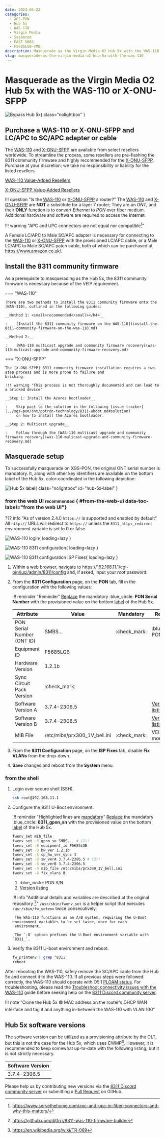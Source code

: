 ```yaml
---
date: 2024-06-23
categories:
  - XGS-PON
  - Hub 5x
  - WAS-110
  - Virgin Media
  - Sagemcom
  - FAST 5685
  - F5685LGB-VMB
description: Masquerade as the Virgin Media O2 Hub 5x with the WAS-110 or X-ONU-SFPP
slug: masquerade-as-the-virgin-media-o2-hub-5x-with-the-was-110
---
```


# Masquerade as the Virgin Media O2 Hub 5x with the WAS-110 or X-ONU-SFPP

![Bypass Hub 5x](masquerade-as-the-virgin-media-o2-hub-5x-with-the-bfw-solutions-was-110/bypass_hub_5x.webp){ class="nolightbox" }

<!-- more -->
<!-- nocont -->

## Purchase a WAS-110 or X-ONU-SFPP and LC/APC to SC/APC adapter or cable

The [WAS-110] and [X-ONU-SFPP] are available from select resellers worldwide. To streamline the process, some resellers
are pre-flashing the 8311 community firmware and highly recommended for the [X-ONU-SFPP]. Purchase at your discretion;
we take no responsibility or liability for the listed resellers.

[WAS-110 Value-Added Resellers](../xgs-pon/ont/bfw-solutions/was-110.md#value-added-resellers)

[X-ONU-SFPP Value-Added Resellers](../xgs-pon/ont/potron-technology/x-onu-sfpp.md#value-added-resellers)

!!! question "Is the [WAS-110] or [X-ONU-SFPP] a router?"
    The [WAS-110] and [X-ONU-SFPP] are __NOT__ a substitute for a layer 7 router; They are an *ONT*, and their __ONLY__
    function is to convert *Ethernet* to *PON* over fiber medium. Additional hardware and software are required to access
    the Internet.

!!! warning "APC and UPC connectors are not equal nor compatible[^1]"

A Female LC/APC to Male SC/APC adapter is necessary for connecting to the [WAS-110] or [X-ONU-SFPP] with the
provisioned LC/APC cable, or a Male LC/APC to Male SC/APC patch cable, both of which can be purchased at
<https://www.amazon.co.uk/>.

## Install the 8311 community firmware

As a prerequisite to masquerading as the Hub 5x, the 8311 community firmware is necessary because of the VEIP
requirement.

=== "WAS-110"

    There are two methods to install the 8311 community firmware onto the [WAS-110], outlined in the following guides:

    __Method 1: <small>recommended</small></h4>__

    :    [Install the 8311 community firmware on the WAS-110](install-the-8311-community-firmware-on-the-was-110.md)

    __Method 2:__

    :    [WAS-110 multicast upgrade and community firmware recovery](was-110-mulicast-upgrade-and-community-firmware-recovery.md)

=== "X-ONU-SFPP"

    The [X-ONU-SFPP] 8311 community firmware installation requires a two-step process and is more prone to failure and
    bricking.

    !!! warning "This process is not thoroughly documented and can lead to a bricked device"

    __Step 1: Install the Azores bootloader__

    :    Skip past to the solution in the following [issue tracker](../xgs-pon/ont/potron-technology/8311-uboot.md#solution)
         on how to install the Azores bootloader.

    __Step 2: Multicast upgrade__

    :    Follow through the [WAS-110 multicast upgrade and community firmware recovery](was-110-mulicast-upgrade-and-community-firmware-recovery.md)

## Masquerade setup

To successfully masquerade on XGS-PON, the original ONT serial number is mandatory. It, along with other key
identifiers are available on the bottom label of the Hub 5x, color-coordinated in the following depiction:

<div id="hub-5x-label"></div>

![Hub 5x label](masquerade-as-the-virgin-media-o2-hub-5x-with-the-bfw-solutions-was-110/hub_5x_label.webp){ class="nolightbox" id="hub-5x-label" }

### from the web UI <small>recommended</small> { #from-the-web-ui data-toc-label="from the web UI"}

??? info "As of version 2.4.0 `https://` is supported and enabled by default"
    All `http://` URLs will redirect to `https://` unless the `8311_https_redirect` environment variable is set to
    0 or false.

<div class="swiper" markdown>

<div class="swiper-slide" markdown>

![WAS-110 login](shared-assets/was_110_luci_login.webp){ loading=lazy }

</div>

<div class="swiper-slide" markdown>

![WAS-110 8311 configuration](shared-assets/was_110_luci_config.webp){ loading=lazy }

</div>

<div class="swiper-slide" markdown>

![WAS-110 8311 configuration ISP Fixes](shared-assets/was_110_luci_config_fixes.webp){ loading=lazy }

</div>

</div>

1. Within a web browser, navigate to
   <https://192.168.11.1/cgi-bin/luci/admin/8311/config>
   and, if asked, input your <em>root</em> password.

2. From the __8311 Configuration__ page, on the __PON__ tab, fill in the configuration with the following values:

    !!! reminder "Reminder"
        <ins>Replace</ins> the mandatory :blue_circle: __PON Serial Number__ with the provisioned value on the bottom
        [label] of the Hub 5x.

    | Attribute                  | Value                         | Mandatory    | Remarks                 |
    | -------------------------- | ----------------------------- | ------------ | ----------------------- |
    | PON Serial Number (ONT ID) | SMBS&hellip;                  | :check_mark: | :blue_circle: PON S/N   |
    | Equipment ID               | F5685LGB                      |              |                         |
    | Hardware Version           | 1.2.1b                        |              |                         |
    | Sync Circuit Pack Version  | :check_mark:                  |              |                         |
    | Software Version A         | 3.7.4-2306.5                  |              | [Version listing]       |
    | Software Version B         | 3.7.4-2306.5                  |              | [Version listing]       |
    | MIB File                   | /etc/mibs/prx300_1V_bell.ini  | :check_mark: | VEIP and more           |

3. From the __8311 Configuration__ page, on the __ISP Fixes__ tab, disable __Fix VLANs__ from the drop-down.

4. __Save__ changes and reboot from the __System__ menu.

### from the shell

1. Login over secure shell (SSH).

    ``` sh
    ssh root@192.168.11.1
    ```

2. Configure the 8311 U-Boot environment.

    !!! reminder "Highlighted lines are <ins>mandatory</ins>"
        <ins>Replace</ins> the mandatory :blue_circle: __8311_gpon_sn__ with the provisioned value on the bottom
        [label] of the Hub 5x.

    ``` sh hl_lines="1 2 8 9"
    fwenv_set mib_file
    fwenv_set -8 gpon_sn SMBS... # (1)!
    fwenv_set -8 equipment_id F5685LGB
    fwenv_set -8 hw_ver 1.2.1b
    fwenv_set -8 cp_hw_ver_sync 1
    fwenv_set -8 sw_verA 3.7.4-2306.5 # (2)!
    fwenv_set -8 sw_verB 3.7.4-2306.5
    fwenv_set -8 mib_file /etc/mibs/prx300_1V_bell.ini
    fwenv_set -8 fix_vlans 0
    ```

    1. :blue_circle: PON S/N
    2. [Version listing]

    !!! info "Additional details and variables are described at the original repository [^2]"
        `/usr/sbin/fwenv_set` is a helper script that executes `/usr/sbin/fw_setenv` twice consecutively.

        The WAS-110 functions as an A/B system, requiring the U-Boot environment variables to be set twice, once for each
        environment.

        The `-8` option prefixes the U-Boot environment variable with `8311_`.

3. Verify the 8311 U-boot environment and reboot.

    ``` sh
    fw_printenv | grep ^8311
    reboot
    ```

After rebooting the WAS-110, safely remove the SC/APC cable from the Hub 5x and connect it to the
WAS-110. If all previous steps were followed correctly, the WAS-110 should operate with O5.1 [PLOAM status].
For troubleshooting, please read the [Troubleshoot connectivity issues with the WAS-110] guide before seeking help on
the [8311 Discord community server].

  [PLOAM status]: troubleshoot-connectivity-issues-with-the-was-110.md#ploam-status
  [Troubleshoot connectivity issues with the WAS-110]: troubleshoot-connectivity-issues-with-the-was-110.md

!!! note "Clone the Hub 5x :purple_circle: MAC address on the router's DHCP WAN interface and tag it and anything in-between the WAS-110 with VLAN 100"

## Hub 5x software versions

The software version <ins>can</ins> be utilized as a provisioning attribute by the OLT, but this is not the case for
the Hub 5x, which uses CWMP[^3]. However, it is recommended to keep somewhat up-to-date with the following listing, but
it is not strictly necessary.

| Software Version |
| ---------------- |
| 3.7.4-2306.5     |

Please help us by contributing new versions via the [8311 Discord community server] or submitting a
[Pull Request](https://github.com/up-n-atom/8311/pulls) on GitHub.

  [WAS-110]: ../xgs-pon/ont/bfw-solutions/was-110.md
  [X-ONU-SFPP]: ../xgs-pon/ont/potron-technology/x-onu-sfpp.md
  [label]: #hub-5x-label
  [Version listing]: #hub-5x-software-versions
  [8311 Discord community server]: https://discord.com/servers/8311-886329492438671420

[^1]: <https://www.servethehome.com/apc-and-upc-in-fiber-connectors-and-why-this-matters/>
[^2]: <https://github.com/djGrrr/8311-was-110-firmware-builder>
[^3]: <https://en.wikipedia.org/wiki/TR-069>
